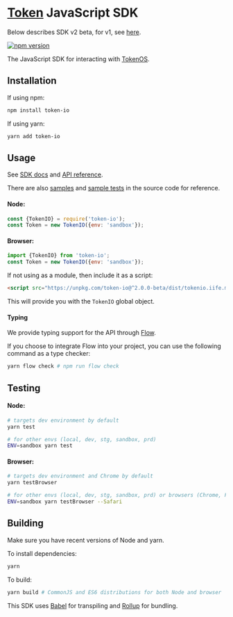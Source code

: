 # [Token](https://token.io) JavaScript SDK

Below describes SDK v2 beta, for v1, see [here](https://github.com/tokenio/sdk-js/releases/tag/v1.5.21).

[![npm version](https://badge.fury.io/js/token-io.svg)](https://www.npmjs.com/package/token-io)

The JavaScript SDK for interacting with [TokenOS](https://developer.token.io/).

## Installation

If using npm:

```sh
npm install token-io
```

If using yarn:

```sh
yarn add token-io
```

## Usage

See [SDK docs](https://developer.token.io/sdk/?javascript#) and [API reference](https://developer.token.io/sdk/esdoc/).

There are also [samples](https://github.com/tokenio/sdk-js/tree/master/src/sample) and [sample tests](https://github.com/tokenio/sdk-js/tree/master/test/sample) in the source code for reference.

#### Node:

```javascript
const {TokenIO} = require('token-io');
const Token = new TokenIO({env: 'sandbox'});
```

#### Browser:

```javascript
import {TokenIO} from 'token-io';
const Token = new TokenIO({env: 'sandbox'});
```

If not using as a module, then include it as a script:
```html
<script src="https://unpkg.com/token-io@^2.0.0-beta/dist/tokenio.iife.min.js"></script>
```
This will provide you with the `TokenIO` global object.

#### Typing

We provide typing support for the API through [Flow](https://flow.org/en/).

If you choose to integrate Flow into your project, you can use the following command as a type checker:

```sh
yarn flow check # npm run flow check
```

## Testing

#### Node:

```sh
# targets dev environment by default
yarn test

# for other envs (local, dev, stg, sandbox, prd)
ENV=sandbox yarn test
```

#### Browser:

```sh
# targets dev environment and Chrome by default
yarn testBrowser

# for other envs (local, dev, stg, sandbox, prd) or browsers (Chrome, Firefox, Safari, IE, Edge)
ENV=sandbox yarn testBrowser --Safari
```

## Building

Make sure you have recent versions of Node and yarn.

To install dependencies:

```sh
yarn
```

To build:

```sh
yarn build # CommonJS and ES6 distributions for both Node and browser
```

This SDK uses [Babel](https://babeljs.io/docs/en/next/index.html) for transpiling and [Rollup](https://rollupjs.org/guide/en) for bundling.
